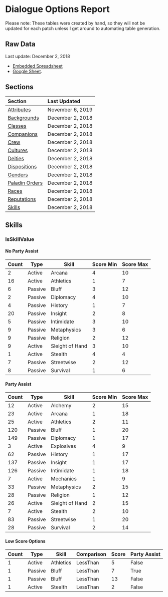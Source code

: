 <!-- TITLE: Deadfire Dialogue Options Report-->
# Dialogue Options Report
Please note: These tables were created by hand, so they will not be updated for each patch unless I get around to automating table generation.

## Raw Data

Last update: December 2, 2018

- [Embedded Spreadsheet](/deadfire/dialogue-options/raw-data)
- [Google Sheet](https://docs.google.com/spreadsheets/d/1YtruDo0zpVQ3Z7fcdMH4JEo1R8aQSAH9G57BnQ-ekL0/).

## Sections

Section | Last Updated
:--- | :---
[Attributes](/deadfire/dialogue-options/attributes) | November 6, 2019
[Backgrounds](/deadfire/dialogue-options/backgrounds) | December 2, 2018
[Classes](/deadfire/dialogue-options/classes) | December 2, 2018
[Companions](/deadfire/dialogue-options/companions) | December 2, 2018
[Crew](/deadfire/dialogue-options/crew) | December 2, 2018
[Cultures](/deadfire/dialogue-options/cultures) | December 2, 2018
[Deities](/deadfire/dialogue-options/deities) | December 2, 2018
[Dispositions](/deadfire/dialogue-options/dispositions) | December 2, 2018
[Genders](/deadfire/dialogue-options/genders) | December 2, 2018
[Paladin Orders](/deadfire/dialogue-options/paladin-orders) | December 2, 2018
[Races](/deadfire/dialogue-options/races) | December 2, 2018
[Reputations](/deadfire/dialogue-options/reputations) | December 2, 2018
[Skills](/deadfire/dialogue-options/skills) | December 2, 2018

## Skills

### IsSkillValue

#### No Party Assist

Count | Type | Skill | Score Min | Score Max
--- | --- | --- | --- | ---
2 | Active | Arcana | 4 | 10
16 | Active | Athletics | 1 | 7
6 | Passive | Bluff | 3 | 12
2 | Passive | Diplomacy | 4 | 10
4 | Passive | History | 1 | 7
20 | Passive | Insight | 2 | 8
5 | Passive | Intimidate | 3 | 10
9 | Passive | Metaphysics | 3 | 6
9 | Passive | Religion | 2 | 12
9 | Active | Sleight of Hand | 3 | 10
1 | Active | Stealth | 4 | 4
7 | Passive | Streetwise | 2 | 12
8 | Passive | Survival | 1 | 6

#### Party Assist

Count | Type | Skill | Score Min | Score Max
--- | --- | --- | --- | ---
12 | Active | Alchemy | 2 | 15
23 | Active | Arcana | 1 | 18
25 | Active | Athletics | 2 | 11
120 | Passive | Bluff | 1 | 20
149 | Passive | Diplomacy | 1 | 17
3 | Active | Explosives | 4 | 9
62 | Passive | History | 1 | 17
137 | Passive | Insight | 1 | 17
126 | Passive | Intimidate | 1 | 18
7 | Active | Mechanics | 1 | 9
33 | Passive | Metaphysics | 2 | 15
28 | Passive | Religion | 1 | 12
26 | Active | Sleight of Hand | 2 | 15
7 | Active | Stealth | 2 | 10
83 | Passive | Streetwise | 1 | 20
28 | Passive | Survival | 2 | 14

#### Low Score Options

Count | Type | Skill | Comparison | Score | Party Assist
--- | --- | --- | --- | --- | ---
1 | Active | Athletics | LessThan | 5 | False
1 | Passive | Bluff | LessThan | 7 | True
1 | Passive | Bluff | LessThan | 13 | False
1 | Active | Stealth | LessThan | 2 | False